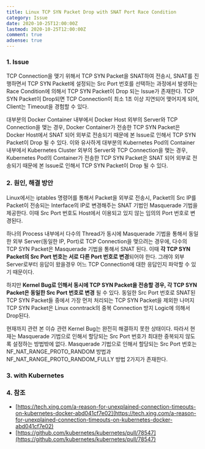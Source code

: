 ```yaml
---
title: Linux TCP SYN Packet Drop with SNAT Port Race Condition
category: Issue
date: 2020-10-25T12:00:00Z
lastmod: 2020-10-25T12:00:00Z
comment: true
adsense: true
---
```


### 1. Issue

TCP Connection을 맺기 위해서 TCP SYN Packet을 SNAT하여 전송시, SNAT를 진행하면서 TCP SYN Packet에 설정되는 Src Port 번호를 선택하는 과정에서 발생하는 Race Condition에 의해서 TCP SYN Packet이 Drop 되는 Issue가 존재한다. TCP SYN Packet이 Drop되면 TCP Connection이 최소 1초 이상 지연되어 맺어지게 되어, Client는 Timeout을 경험할 수 있다.

대부분의 Docker Container 내부에서 Docker Host 외부의 Server와 TCP Connection을 맺는 경우, Docker Container가 전송한 TCP SYN Packet은 Docker Host에서 SNAT 되어 외부로 전송되기 때문에 본 Issue로 인해서 TCP SYN Packet이 Drop 될 수 있다. 이와 유사하게 대부분의 Kubernetes Pod의 Container 내부에서 Kubernetes Cluster 외부의 Server와 TCP Connection을 맺는 경우, Kubernetes Pod의 Container가 전송한 TCP SYN Packet은 SNAT 되어 외부로 전송되기 때문에 본 Issue로 인해서 TCP SYN Packet이 Drop 될 수 있다.

### 2. 원인, 해결 방안

Linux에서는 iptables 명령어를 통해서 Packet을 외부로 전송시, Packet의 Src IP를 Packet이 전송되는 Interface의 IP로 변경해주는 SNAT 기법인 Masquerade 기법을 제공한다. 이때 Src Port 번호도 Host에서 이용되고 있지 않는 임의의 Port 번호로 변경된다.

하나의 Process 내부에서 다수의 Thread가 동시에 Masquerade 기법을 통해서 동일한 외부 Server(동일한 IP, Port)로 TCP Connection을 맺으려는 경우에, 다수의 TCP SYN Packet은 Masquerade 기법을 통해서 SNAT 된다. 이때 **각 TCP SYN Packet의 Src Port 번호는 서로 다른 Port 번호로 변경**되어야 한다. 그래야 외부 Server로부터 응답이 왔을경우 어느 TCP Connection에 대한 응답인지 파악할 수 있기 때문이다.

하지만 **Kernel Bug로 인해서 동시에 TCP SYN Packet을 전송할 경우, 각 TCP SYN Packet은 동일한 Src Port 번호로 변경** 될 수 있다. 동일한 Src Port 번호로 SNAT된 TCP SYN Packet들 중에서 가장 먼저 처리되는 TCP SYN Packet을 제외한 나머지 TCP SYN Packet은 Linux conntrack의 중복 Connection 방지 Logic에 의해서 Drop된다.

현재까지 관련 본 이슈 관련 Kernel Bug는 완전히 해결하지 못한 상태이다. 따라서 현재는 Masquerade 기법으로 인해서 할당되는 Src Port 번호가 최대한 중복되지 않도록 설정하는 방법밖에 없다. Masquerade 기법으로 인해서 할당되는 Src Port 번호는 NF_NAT_RANGE_PROTO_RANDOM 방법과 NF_NAT_RANGE_PROTO_RANDOM_FULLY 방법 2가지가 존재한다.

### 3. with Kubernetes

### 4. 참조

* [https://tech.xing.com/a-reason-for-unexplained-connection-timeouts-on-kubernetes-docker-abd041cf7e02](https://tech.xing.com/a-reason-for-unexplained-connection-timeouts-on-kubernetes-docker-abd041cf7e02)
* [https://github.com/kubernetes/kubernetes/pull/78547](https://github.com/kubernetes/kubernetes/pull/78547)
